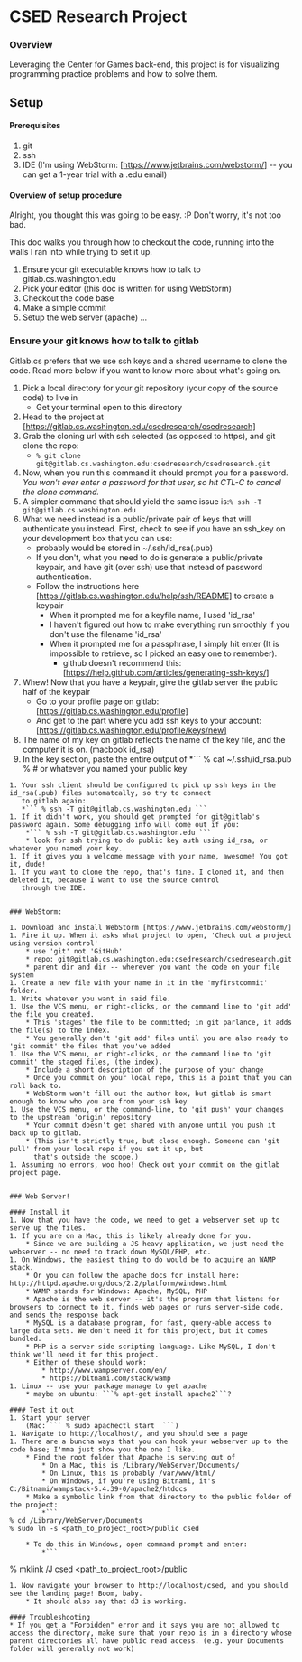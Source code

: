 # CSED Research Project


### Overview
Leveraging the Center for Games back-end, this project is for visualizing programming practice problems and how to solve them.

## Setup

#### Prerequisites
1. git
1. ssh
1. IDE (I'm using WebStorm: [https://www.jetbrains.com/webstorm/] -- you can get a 1-year trial with a .edu email)

#### Overview of setup procedure
Alright, you thought this was going to be easy. :P Don't worry, it's not too bad.

This doc walks you through how to checkout the code, running into the walls I ran into while trying to set it up.

1. Ensure your git executable knows how to talk to gitlab.cs.washington.edu
1. Pick your editor (this doc is written for using WebStorm)
1. Checkout the code base
1. Make a simple commit
1. Setup the web server (apache)
...

### Ensure your git knows how to talk to gitlab
Gitlab.cs prefers that we use ssh keys and a shared username to clone the code. Read more below if you want to know more
 about what's going on.


1. Pick a local directory for your git repository (your copy of the source code) to live in
    * Get your terminal open to this directory
1. Head to the project at [https://gitlab.cs.washington.edu/csedresearch/csedresearch]
1. Grab the cloning url with ssh selected (as opposed to https), and git clone the repo:
    * ```% git clone git@gitlab.cs.washington.edu:csedresearch/csedresearch.git```
1. Now, when you run this command it should prompt you for a password. *You won't ever enter a password for that user, so hit CTL-C to cancel the clone command.*
1. A simpler command that should yield the same issue is:```% ssh -T git@gitlab.cs.washington.edu```
1. What we need instead is a public/private pair of keys that will authenticate you instead. First, check to see if you
 have an ssh_key on your development box that you can use:
    * probably would be stored in ~/.ssh/id_rsa(.pub)
    * If you don't, what you need to do is generate a public/private keypair, and have git (over ssh) use that instead of password authentication.
    * Follow the instructions here [https://gitlab.cs.washington.edu/help/ssh/README] to create a keypair
        * When it prompted me for a keyfile name, I used 'id_rsa'
        * I haven't figured out how to make everything run smoothly if you don't use the filename 'id_rsa'
        * When it prompted me for a passphrase, I simply hit enter (It is impossible to retrieve, so I picked an easy one to remember).
            * github doesn't recommend this: [https://help.github.com/articles/generating-ssh-keys/]
1. Whew! Now that you have a keypair, give the gitlab server the public half of the keypair
    * Go to your profile page on gitlab: [https://gitlab.cs.washington.edu/profile]
    * And get to the part where you add ssh keys to your account: [https://gitlab.cs.washington.edu/profile/keys/new]
1. The name of my key on gitlab reflects the name of the key file, and the computer it is on. (macbook id_rsa)
1. In the key section, paste the entire output of
    *```
    % cat ~/.ssh/id_rsa.pub
    % # or whatever you named your public key
```
1. Your ssh client should be configured to pick up ssh keys in the id_rsa(.pub) files automatcally, so try to connect
   to gitlab again:
   *``` % ssh -T git@gitlab.cs.washington.edu ```
1. If it didn't work, you should get prompted for git@gitlab's password again. Some debugging info will come out if you:
    *``` % ssh -T git@gitlab.cs.washington.edu ```
    * look for ssh trying to do public key auth using id_rsa, or whatever you named your key.
1. If it gives you a welcome message with your name, awesome! You got it, dude!
1. If you want to clone the repo, that's fine. I cloned it, and then deleted it, because I want to use the source control
   through the IDE.


### WebStorm:

1. Download and install WebStorm [https://www.jetbrains.com/webstorm/]
1. Fire it up. When it asks what project to open, 'Check out a project using version control'
    * use 'git' not 'GitHub'
    * repo: git@gitlab.cs.washington.edu:csedresearch/csedresearch.git
    * parent dir and dir -- wherever you want the code on your file system
1. Create a new file with your name in it in the 'myfirstcommit' folder.
1. Write whatever you want in said file.
1. Use the VCS menu, or right-clicks, or the command line to 'git add' the file you created.
    * This 'stages' the file to be committed; in git parlance, it adds the file(s) to the index.
    * You generally don't 'git add' files until you are also ready to 'git commit' the files that you've added
1. Use the VCS menu, or right-clicks, or the command line to 'git commit' the staged files, (the index).
    * Include a short description of the purpose of your change
    * Once you commit on your local repo, this is a point that you can roll back to.
    * WebStorm won't fill out the author box, but gitlab is smart enough to know who you are from your ssh key
1. Use the VCS menu, or the command-line, to 'git push' your changes to the upstream 'origin' repository
    * Your commit doesn't get shared with anyone until you push it back up to gitlab.
    * (This isn't strictly true, but close enough. Someone can 'git pull' from your local repo if you set it up, but
      that's outside the scope.)
1. Assuming no errors, woo hoo! Check out your commit on the gitlab project page.


### Web Server!

#### Install it
1. Now that you have the code, we need to get a webserver set up to serve up the files.
1. If you are on a Mac, this is likely already done for you.
    * Since we are building a JS heavy application, we just need the webserver -- no need to track down MySQL/PHP, etc.
1. On Windows, the easiest thing to do would be to acquire an WAMP stack.
    * Or you can follow the apache docs for install here: http://httpd.apache.org/docs/2.2/platform/windows.html
    * WAMP stands for Windows: Apache, MySQL, PHP
    * Apache is the web server -- it's the program that listens for browsers to connect to it, finds web pages or runs server-side code, and sends the response back
    * MySQL is a database program, for fast, query-able access to large data sets. We don't need it for this project, but it comes bundled.
    * PHP is a server-side scripting language. Like MySQL, I don't think we'll need it for this project.
    * Either of these should work:
        * http://www.wampserver.com/en/
        * https://bitnami.com/stack/wamp
1. Linux -- use your package manage to get apache
    * maybe on ubuntu: ```% apt-get install apache2```?

#### Test it out
1. Start your server
    (Mac: ``` % sudo apachectl start  ```)
1. Navigate to http://localhost/, and you should see a page
1. There are a buncha ways that you can hook your webserver up to the code base; I'mma just show you the one I like.
    * Find the root folder that Apache is serving out of
        * On a Mac, this is /Library/WebServer/Documents/
        * On Linux, this is probably /var/www/html/
        * On Windows, if you're using Bitnami, it's C:/Bitnami/wampstack-5.4.39-0/apache2/htdocs
    * Make a symbolic link from that directory to the public folder of the project:
        *```
% cd /Library/WebServer/Documents
% sudo ln -s <path_to_project_root>/public csed
```
        * To do this in Windows, open command prompt and enter:
            *```
% mklink /J csed <path_to_project_root>/public
```
1. Now navigate your browser to http://localhost/csed, and you should see the landing page! Boom, baby.
    * It should also say that d3 is working.

#### Troubleshooting
* If you get a "Forbidden" error and it says you are not allowed to access the directory, make sure that your repo is in a directory whose parent directories all have public read access. (e.g. your Documents folder will generally not work)